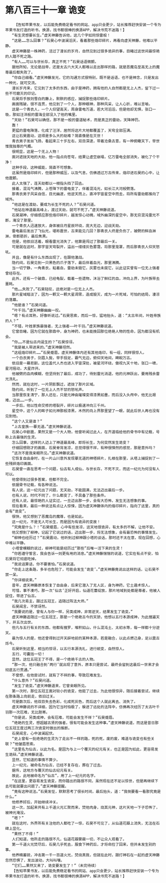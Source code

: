 # 第八百三十一章 诡变
        【告知苹果书友，以后能免费稳定看书的网站、app只会更少，站长推荐赶快安装一个专为苹果书友打造的听书，换源，找书都很棒的换源APP，解决书荒不迷路！】
       “有生灵想要长生。”虚天神藤告诉他，这几个字如同惊雷般！
       “这是……怎么回事？”石昊心中波澜滔天，看着那些烙印碎片，再看向虚天神藤，他难以平静。
       虚天神藤是一株神药，活过了漫长的岁月，自然见到过很多诡异的事，目睹过这世间最惊艳的人踏不死之路。
       “有人……可以与世长存，真正不死？”石昊话语微颤。
       据他所知，无论是战帝，还是太古六大天人都难以走出那样的路，就是恶魔岛至高无上的魔尊最后都失败了。
       “你自己细看。”虚天神藤发光，它的沟通方式很特别，既不是话语，也不是神念，只是发出一种光，就可交流。
       漫长岁月来，它见到了太多的东西，由于是神药，拥有他的人自然都是无上人杰，留下过一些不可磨灭的印记。
       石昊将手放则雪白的藤上，默默的感应，捕捉那些烙印碎片。
       画面残破，很不连贯，他见到了一个人，那种眼神，那种风采，让人心折，难以言喻。
       这是一个青衣人，一个人仰望高天，周身雷电万道，若大河滔滔，但是他却无惧，张口一吸，那如汪洋般的雷海全部没入了他的嘴里。
       “天劫！”石昊可以确信，那不是一般的雷道秘术，而是真正的雷劫，天降神罚。
       轰！
       更猛的雷电降落，化成了汪洋，居然将这片大地都覆盖了，天穹全部压满。
       这让石昊震动，这得是多么大的劫难？简直像是在灭世！
       青衣男子发丝飞扬，看起来三十岁左右，双目深邃，带着沧桑古意，有一种俯瞰天下，举世惟我独尊的气概。
       很明显，这是一个无上人物！
       面对遮拢天地的大劫，他一指点向苍穹，结果让虚空崩塌，亿万雷电全部消失，被化了个干净！
       这种手段，这种威能，简直不可想象。
       这虽然是烙印碎片，但是那种威压，以及气息，仿佛透过万古传来，烙印进石昊的心中，让他震颤。
       此人太强了，连天劫都以一根指头挡了回去。
       接着，混沌气沸腾，上苍降下的雷电变了，伴着混沌光，如长江大河般劈落。
       那青衣男子风采自信，目光幽邃，他逆天而上，直冲宇宙星空中而去，将所有雷劫都推向了域外。
       “他这是在渡劫，要成为长生不死的人？”石昊问道。
       “他站在神道最高峰上，渡过天劫，就可不死了。”虚天神藤说道。
       石昊凝神，仔细感应那些烙印碎片，越发惊心动魄，域外幽深的星空中，那无穷混沌雷光不断，淹没了那里。
       一个青衣人迅速放大，身体被日月星辰环绕，庞大无边，迎战天劫。
       雷电最后发出了飞仙光，堪称震世，古来能见几回？那青衣人终是负伤了，被劈的鲜血淋淋，骨断筋折，最后焦黑。
       但是，他依旧活着，眼看雷光消失了，他算是闯过了那最后一关。
       可是就在这时，那宇宙天穹裂开，溢出一缕缕灰色雾霭，将那里笼罩，而后那青衣人仰天怒吼。
       并且，像是有什么东西出现了，在跟他激战。
       隐约间，石昊见到一只黑色的爪子落下，最后伴着血光，那里沸腾。
       当一切宁静，一角青衣，粘着血，雷劫未毁它，灰雾也未腐它，以此证实曾有一位无上强者曾经存在。
       此外，还有一个破鼎，已经龟裂，载着一些遗物，沐浴了鲜红的血，冲向上界，为叶族带去噩耗。
       “他……失败了。”石昊轻叹，这绝对是一位无上人杰。
       那片星域暗淡了，因为一颗又一颗大星凋零，造成毁灭，成为一片死域，可怕的结局，凄凉的落幕。
       “他是谁？”石昊问道。
       “叶千羽。”虚天神藤幽幽一叹。
       “嗯？有点耳熟，好像听说过。”石昊思索，而后一惊，猛地抬头，道：“太古年间，叶姓帝族的人？”
       “不错，叶姓家族最强者，无上强者——叶千羽。”虚天神藤说道。
       它曾目睹，因为它就在那鼎中，身为神药，也未能挽回那位绝艳人物的性命，因为都没有机会。
       “你……不是仙古内诞生的？”石昊惊讶。
       “我是被人带进来的。”虚天神藤坦然。
       “这组烙印碎片……”石昊蹙眉，虚天神藤体内还有其他烙印，有一组，同样很惊人。
       一个白衣男子，剑眉入鬓，举手投足，霸气无边，俯仰天地间，睥睨万古。
       依旧是一幕悲剧，这位盖代人杰也进入宇宙深处，被星河环绕，傲视九天十地，张口一啸，星河摇动，大星炸开。
       他被劈的血肉模糊，但坚持到了最后，成功了，待到雷光消退，他的元神跃出，要用残余雷光洗礼。
       然而，就在这时，一片阴影飘过，遮拢了那片区域。
       隐约间，听到了一位无上人杰不甘的怒吼声。
       当那里恢复清宁，那人还在，只是元神由璀璨变得漆黑如墨，而后没入头颅中，他无比艰难，迈出……一步。
       一步后，他以性命交修的塔裂开，碎片以极速冲向三千州。
       星空中，这个人的眸子如元神那般漆黑，木然的向上界那里望了一眼，就此后世人再也没有见到他。
       “这个人又是谁？”
       “上古皇族——摹无道。”虚天神藤说道。
       石昊心中剧震，果然又是一个大人物，他曾听闻过此人，在齐道临给他的骨书中有记载，号称上古最强的生灵。
       怎么回事，这样的人迈上了神道最高峰，即将长生，为何突然发生诡变？
       仔细回想刚才的画面，石昊脊背发凉，总觉得很不祥，有种很悚然的感觉，那是意外吗？
       “这次不是我亲眼所见。”虚天神藤说道。
       它恢复自由身时，在一片山川意外发现摹无道的神塔碎片，扎根在那里，从塔上捕捉到了一些残碎烙印画面。
       石昊曾一直在思考一个问题，仙古有人成仙，与世长存，不死不灭，而这一纪元为何没有人可以。
       他曾得到过很多答案，但都不完全。
       依据骨书记载，有各种说法。
       有人说，这一纪元出了问题，无天劫，不能圆满，无法迈出最后一步。
       也有人说，时代不同了，什么都变了，不具备了那些条件。
       还有人说，最惊艳的人证实过，一旦迈出那一步，会有大恐怖，发生无法想象的事。
       现在看来，最后一种说法有点让人惊悚，因为虚天神藤体内的烙印碎片，指向了这里，真的会有“诡变”。
       很快，他又想到了恶魔岛的魔尊，也是如此。
       这一纪元，不是无人可长生，而是因为有诡异的变故！
       “究竟是什么？！”石昊蹙眉，心中有些发凉，这天地很诡异，有太多的不解，让他不安。
       他又想到了柳神，记起了它说过的话，迈出那一步，将无法想象，会有最恐怖的事情发生。
       “柳神也经历过？”石昊震动，他听到过柳神跟小塔的谈话，那时还不太在意，现在回想，心中难以平静。
       小塔曾模糊的说过，柳神可能是经历过“那些”后唯一活下来的生灵！
       “你若遵守誓言，我会告诉一则更有用的消息。”虚天神藤惴惴的说道，它实在有点不安，怕石昊将它彻底吃掉。
       “我说话算话，你不要害怕。”石昊说道。
       “你走上这条路，多半也危险了，可能会发生‘诡变’。”虚天神藤竟说出这样的话，让石昊不禁一呆。
       “你详细说来。”
       昔年，虚天神藤原本恢复了自由身，后来它潜入了无人区，身为神药，它土遁术惊人。
       可惜，事不凑巧，那一次‘仙古’正好开启，仙道花蕾绽放，那片地域到处都是尊者，他被人捉住，带进了仙古。
       “我几次易主，跟过五冠王，追随过阵法大师。”
       石昊闻言，不禁讶然。
       “我要说的是，曾有人与你一样，另类成神，非常逆天，结果发生了诡变。”
       虚天神藤追随过一位五冠王，那是一个绝艳古今的天骄，他想以五行本源成神，为此搜遍天下，并五次出世。
       但凡与五行有关的东西，他都有搜罗，堆积如山，什么混沌土、太初水等，每一样都十分逆天。
       最为惊人的是，他还曾得到过开天辟地前的某种本源，若是融合，以此点燃己身，足以震古烁今。
       石昊听到这里，相当的惊讶，以五行本源洗礼，进行蜕变，自然惊人。
       五行，可囊括一切！
       显然，这位五冠王了不得，是一个绝艳千古的人物。
       “那一次，他只融合到‘两行’就出现了意外，原本只是尝试，最终会留到这最后一世来才会彻底五行贯通。”
       不曾想，在他尝试时，就有了不祥的事，导致厄难发生。
       “什么意外？”石昊问道。
       “发生了诡变。”虚天神藤道来，它曾亲眼所见。
       第一次时，那位五冠王面对较小的诡变，他挺了过去，为此他很惊异，随后接着尝试，继续在那条路上向前走，依旧过关。
       可是数次后，他双目失去色彩，化成死灰色，而后这个人就此离去、消失了。
       虚天神藤说的不详细，因为它当时怕极了，躲进了远处的法阵中，仿佛再次经历了太古叶千羽那一次厄难，无比胆寒。
       “你是说，另类成神，会有厄难，可能会发生不祥？”石昊蹙眉。
       “绝艳的生灵，想超越古贤的强者，很有可能会发生这种事。”虚天神藤说道，而这是昔日那位五冠王度过两三次诡变时做出的推断。
       石昊闻言，心中波澜起伏。
       “史上曾有一批绝艳的生灵为了走出不一样的路，死的死，废的废，难道与诡变也有些关联？”他皱眉思索。
       “这里名为仙古，以此为名，是因为与上一个覆灭的纪元有关，也正是因为如此，更容易发生诡辩。”虚天神藤说道。
       显然，它知道的事情不算少。
       上一纪元，被命名为仙古，已经不复存在，葬在了过去。
       据传，这地方与覆灭的仙古纪元有关。
       故此，此地被命名为“仙古”，用了上一纪元的名字。
       “在这里，更容易发生诡变，而你踏出的路很不同，虽然现在还不足以惊世，但是再继续下去可能就要出问题了。”虚天神藤提醒。
       “竟有这种说法。”石昊发怔，默默思考了很长时间，最后抬头，道：“我倒要看一看那究竟是什么。”
       他修养好后，开始继续冲关。
       这一次，加起来共有上千道火光汇聚而来，焚他肉身，烧其元神，这片天地一下子恐怖了，被神光淹没。
       “嗯？”
       就在这时，外界所有关注他的人都吃了一惊，石昊不可见了，从仙道花瓣上消失，无法在石碑上显化。
       “果然了不得！”
       人们知道，他所走的路很不凡，仙道花瓣蒙蔽一切，不让众人观看了。
       第一千道火光焚尽后，石昊几乎死去，服食下神药后，才将命捡了回来，但并未发生别的事。
       他养精蓄锐，冲击第一千一百道火光，焚烧真我，但就在此时，跟打神石在一起的虚天神藤忽然恐惧了，发出波动，大叫叫嚷。
       “它们……果然又来了，诡变要发生了！”（未完待续）
       【告知苹果书友，以后能免费稳定看书的网站、app只会更少，站长推荐赶快安装一个专为苹果书友打造的听书，换源，找书都很棒的换源APP，解决书荒不迷路！】